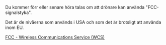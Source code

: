 Du kommer förr eller senare höra talas om att drönare kan använda "FCC-signalstyka".

Det är de nivåerna som används i USA och som det är brotsligt att använda inom EU.

[FCC - Wireless Communications Service (WCS)](https://www.fcc.gov/wireless/bureau-divisions/mobility-division/wireless-communications-service-wcs?fbclid=IwAR0KKv_VeWaPeQiIhm8Eu7hOzRwgtgru7qQXTiYCtgIB29UWlC0ShV6gufw)
